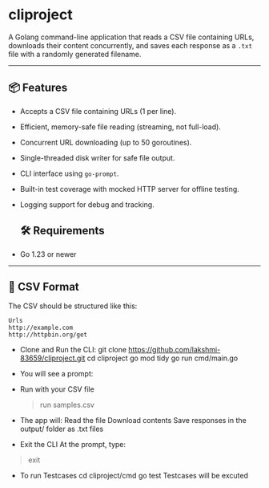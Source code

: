 # cliproject
A Golang command-line application that reads a CSV file containing URLs, downloads their content concurrently, and saves each response as a `.txt` file with a randomly generated filename.

---

## 📦 Features

- Accepts a CSV file containing URLs (1 per line).
- Efficient, memory-safe file reading (streaming, not full-load).
- Concurrent URL downloading (up to 50 goroutines).
- Single-threaded disk writer for safe file output.
- CLI interface using `go-prompt`.
- Built-in test coverage with mocked HTTP server for offline testing.
- Logging support for debug and tracking.

  ## 🛠 Requirements

- Go 1.23 or newer

---

## 📄 CSV Format

The CSV should be structured like this:

```csv
Urls
http://example.com
http://httpbin.org/get
```

- Clone and Run the CLI:
  git clone https://github.com/lakshmi-83659/cliproject.git
  cd cliproject
  go mod tidy
  go run cmd/main.go

- You will see a prompt:
  >
- Run with your CSV file
  > run samples.csv

- The app will:
Read the file
Download contents
Save responses in the output/ folder as .txt files

- Exit the CLI
At the prompt, type:
> exit

- To run Testcases
  cd cliproject/cmd
  go test
  Testcases will be excuted
